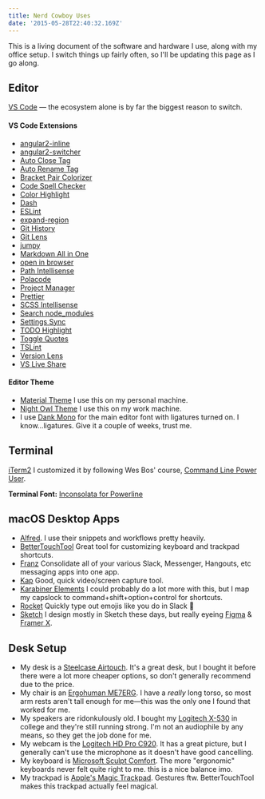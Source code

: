 ```yaml
---
title: Nerd Cowboy Uses
date: '2015-05-28T22:40:32.169Z'
---
```


This is a living document of the software and hardware I use, along with my office setup. I switch things up fairly often, so I'll be updating this page as I go along.

## Editor

[VS Code](https://code.visualstudio.com/) — the ecosystem alone is by far the biggest reason to switch.

#### VS Code Extensions

- [angular2-inline](https://marketplace.visualstudio.com/items?itemName=natewallace.angular2-inline)
- [angular2-switcher](https://marketplace.visualstudio.com/items?itemName=infinity1207.angular2-switcher)
- [Auto Close Tag](https://marketplace.visualstudio.com/items?itemName=formulahendry.auto-close-tag)
- [Auto Rename Tag](https://marketplace.visualstudio.com/items?itemName=formulahendry.auto-rename-tag)
- [Bracket Pair Colorizer](https://marketplace.visualstudio.com/items?itemName=CoenraadS.bracket-pair-colorizer)
- [Code Spell Checker](https://marketplace.visualstudio.com/items?itemName=streetsidesoftware.code-spell-checker)
- [Color Highlight](https://marketplace.visualstudio.com/items?itemName=naumovs.color-highlight)
- [Dash](https://marketplace.visualstudio.com/items?itemName=deerawan.vscode-dash)
- [ESLint](https://marketplace.visualstudio.com/items?itemName=dbaeumer.vscode-eslint)
- [expand-region](https://marketplace.visualstudio.com/items?itemName=letrieu.expand-region)
- [Git History](https://marketplace.visualstudio.com/items?itemName=donjayamanne.githistory)
- [Git Lens](https://marketplace.visualstudio.com/items?itemName=eamodio.gitlens)
- [jumpy](https://marketplace.visualstudio.com/items?itemName=wmaurer.vscode-jumpy)
- [Markdown All in One](https://marketplace.visualstudio.com/items?itemName=yzhang.markdown-all-in-one)
- [open in browser](https://marketplace.visualstudio.com/items?itemName=techer.open-in-browser)
- [Path Intellisense](https://marketplace.visualstudio.com/items?itemName=christian-kohler.path-intellisense)
- [Polacode](https://marketplace.visualstudio.com/items?itemName=pnp.polacode)
- [Project Manager](https://marketplace.visualstudio.com/items?itemName=alefragnani.project-manager)
- [Prettier](https://marketplace.visualstudio.com/items?itemName=esbenp.prettier-vscode)
- [SCSS Intellisense](https://marketplace.visualstudio.com/items?itemName=mrmlnc.vscode-scss)
- [Search node_modules](https://marketplace.visualstudio.com/items?itemName=jasonnutter.search-node-modules)
- [Settings Sync](https://marketplace.visualstudio.com/items?itemName=Shan.code-settings-sync)
- [TODO Highlight](https://marketplace.visualstudio.com/items?itemName=wayou.vscode-todo-highlight)
- [Toggle Quotes](https://marketplace.visualstudio.com/items?itemName=BriteSnow.vscode-toggle-quotes)
- [TSLint](https://marketplace.visualstudio.com/items?itemName=eg2.tslint)
- [Version Lens](https://marketplace.visualstudio.com/items?itemName=pflannery.vscode-versionlens)
- [VS Live Share](https://marketplace.visualstudio.com/items?itemName=MS-vsliveshare.vsliveshare)

#### Editor Theme

- [Material Theme](https://marketplace.visualstudio.com/items?itemName=Equinusocio.vsc-material-theme) I use this on my personal machine.
- [Night Owl Theme](https://marketplace.visualstudio.com/items?itemName=sdras.night-owl) I use this on my work machine.
- I use [Dank Mono](https://dank.sh/) for the main editor font with ligatures turned on. I know…ligatures. Give it a couple of weeks, trust me.

## Terminal

[iTerm2](https://iterm2.com/) I customized it by following Wes Bos' course, [Command Line Power User](https://commandlinepoweruser.com/).

**Terminal Font:**
[Inconsolata for Powerline](https://github.com/powerline/fonts/tree/master/Inconsolata)

## macOS Desktop Apps

- [Alfred](https://www.alfredapp.com/). I use their snippets and workflows pretty heavily.
- [BetterTouchTool](https://folivora.ai/) Great tool for customizing keyboard and trackpad shortcuts.
- [Franz](https://meetfranz.com/) Consolidate all of your various Slack, Messenger, Hangouts, etc messaging apps into one app.
- [Kap](https://getkap.co/) Good, quick video/screen capture tool.
- [Karabiner Elements](https://pqrs.org/osx/karabiner/) I could probably do a lot more with this, but I map my capslock to command+shift+option+control for shortcuts.
- [Rocket](https://matthewpalmer.net/rocket/) Quickly type out emojis like you do in Slack 🚀
- [Sketch](https://www.sketchapp.com/) I design mostly in Sketch these days, but really eyeing [Figma](https://www.figma.com/) & [Framer X](https://framer.com/features/react/).

## Desk Setup

- My desk is a [Steelcase Airtouch](https://store.steelcase.com/airtouch-1). It's a great desk, but I bought it before there were a lot more cheaper options, so don't generally recommend due to the price.
- My chair is an [Ergohuman ME7ERG](http://ergohuman.com/ergohuman-chair-me7erg-high-back-with-headrest-and-mesh/). I have a _really_ long torso, so most arm rests aren't tall enough for me—this was the only one I found that worked for me.
- My speakers are ridonkulously old. I bought my [Logitech X-530](https://www.cnet.com/products/logitech-x-530/specs/) in college and they're still running strong. I'm not an audiophile by any means, so they get the job done for me.
- My webcam is the [Logitech HD Pro C920](https://smile.amazon.com/gp/product/B006JH8T3S/ref=oh_aui_search_detailpage?ie=UTF8&psc=1). It has a great picture, but I generally can't use the microphone as it doesn't have good cancelling.
- My keyboard is [Microsoft Sculpt Comfort](https://smile.amazon.com/Microsoft-Sculpt-Comfort-Desktop-L3V-00001/dp/B00CYX53QW/ref=sr_1_1?ie=UTF8&qid=1540267498&sr=8-1&keywords=microsoft+sculpt+comfort+keyboard+1531). The more "ergonomic" keyboards never felt quite right to me. this is a nice balance imo.
- My trackpad is [Apple's Magic Trackpad](https://smile.amazon.com/Apple-MC380Z-A-Wireless-Trackpad/dp/B003XLYAWC/ref=sr_1_4?ie=UTF8&qid=1540267643&sr=8-4&keywords=apple+trackpad+1). Gestures ftw. BetterTouchTool makes this trackpad actually feel magical.
